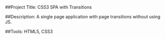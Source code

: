 ##Project Title: 
CSS3 SPA with Transitions

##Description: 
A single page application with page transitions without using JS.

##Tools:
HTML5, CSS3

